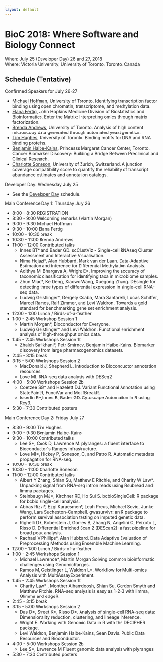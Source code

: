 ```yaml
---
layout: default
---
```

# BioC 2018: Where Software and Biology Connect

When: July 25 (Developer Day) 26 and 27, 2018 <br />
Where: [Victoria University][uvic], University of Toronto, Toronto, Canada

[uvic]: http://www.vicu.utoronto.ca/

## Schedule (Tentative)

Confirmed Speakers for July 26-27

* [Michael Hoffman][5], University of Toronto. Identifying
  transcription factor binding using open chromatin, transcriptome,
  and methylation data.
* [Elana Fertig][3], John Hopkins Medicine Division of Biostatistics
  and Bioinformatics. Enter the Matrix: Interpreting omics through
  matrix factorization.
* [Brenda Andrews][1], University of Toronto.  Analysis of high
  content microscopy data generated through automated yeast genetics.
* [Tim Hughes][6], University of Toronto. Binding motifs for DNA and
  RNA binding proteins.
* [Benjamin Haibe-Kains][2], Princesss Margaret Cancer Center,
  Toronto. Cancer Biomarker Discovery: Building a Bridge Between
  Preclinical and Clinical Research.
* [Charlotte Soneson][4], University of Zurich, Switzerland. A
  junction coverage compatibility score to quantify the reliability of
  transcript abundance estimates and annotation catalogs.

[1]: http://sites.utoronto.ca/andrewslab/
[2]: https://www.pmgenomics.ca/bhklab/
[3]: https://www.rits.onc.jhmi.edu/DBB/members/?members=Faculty&member=efertig1
[4]: https://csoneson.github.io/
[5]: https://hoffmanlab.org/
[6]: http://hugheslab.med.utoronto.ca/

Developer Day: Wednesday July 25

* See the [Developer Day](schedule-developer-day) schedule.
   
Main Conference Day 1: Thursday July 26

* 8:00 - 8:30 REGISTRATION
* 8:30 - 9:00 Welcoming remarks (Martin Morgan)
* 9:00 - 9:30 Michael Hoffman
* 9:30 - 10:00 Elana Fertig
* 10:00 - 10:30 break
* 10:30 - 11:00 Brenda Andrews
* 11:00 - 12:00 Contributed talks
    + Innes BT\* and Bader GD. scClustViz - Single-cell RNAseq Cluster
      Assessment and Interactive Visualisation.
    + Nima Hejazi\*, Alan Hubbard, Mark van der Laan. Data-Adaptive
      Estimation and Inference for Differential Methylation Analysis.
    + Adithya M, Bhargava A, Wright E\*. Improving the accuracy of
      taxonomic classification for identifying taxa in microbiome
      samples.
    + Zhun Miao\*, Ke Deng, Xiaowo Wang, Xuegong Zhang. DEsingle for
      detecting three types of differential expression in single-cell
      RNA-seq data.
    + Ludwig Geistlinger\*, Gergely Csaba, Mara Santarelli, Lucas
      Schiffer, Marcel Ramos, Ralf Zimmer, and Levi Waldron. Towards a
      gold standard for benchmarking gene set enrichment analysis.
* 12:00 - 1:00 Lunch / Birds-of-a-feather
* 1:00 - 2:45 Workshop Session 1
    + Martin Morgan\*, Bioconductor for Everyone.
    + Ludwig Geistlinger\* and Levi Waldron. Functional enrichment
      analysis of high-throughput omics data.
* 1:45 - 2:45 Workshops Session 1b
    + Zhaleh Safikhani\*, Petr Smirnov, Benjamin
      Haibe-Kains. Biomarker discovery from large pharmacogenomics
      datasets.
* 2:45 - 3:15 break
* 3:15 - 5:00 Workshops Session 2
    + MacDonald J, Shepherd L. Introduction to Bioconductor annotation
      resources
    + Love MI. RNA-seq data analysis with DESeq2
* 4:00 - 5:00 Workshops Session 2b
     + Coetzee SG\* and Hazelett DJ. Variant Functional Annotation
       using StatePaintR, FunciVar and MotifBreakR.
     + Isserlin R\*,Innes B, Bader GD. Cytoscape Automation in R using
       Rcy3.
* 5:30 - 7:30 Contributed posters

Main Conference Day 2: Friday July 27

* 8:30 - 9:00 Tim Hughes
* 9:00 - 9:30 Benjamin Haibe-Kains
* 9:30 - 10:00 Contributed talks
    + Lee S\*, Cook D, Lawrence M. plyranges: a fluent interface to
      Bioconductor's Ranges infrastructure.
    + Love MI\*, Hickey P, Soneson, C, and Patro R. Automatic metadata
      propagation for RNA-seq.
* 10:00 - 10:30 break
* 10:30 - 11:00 Charlotte Soneson
* 11:00 - 12:00 Contributed talks
    + Albert Y Zhang, Shian Su, Matthew E Ritchie, and Charity W
      Law\*. Unpacking signal from RNA-seq intron reads using Rsubread
      and limma packages.
    + Steinbaugh MJ\*, Kirchner RD, Ho Sui S. bcbioSingleCell: R
      package for bcbio single-cell analysis.
    + Abbas Rizvi\*, Ezgi Karaesmen\*, Leah Preus, Michael Sovic,
      Junke Wang, Lara Sucheston-Campbell. gwasurvivr: an R package to
      perform survival association testing on imputed genetic data.
    + Righelli D\*, Koberstein J, Gomes B, Zhang N, Angelini C,
      Peixoto L, Risso D. Differential Enriched Scan 2 (DEScan2): a
      fast pipeline for broad peak analysis.
    + Rachael V Phillips\*, Alan Hubbard. Data Adaptive Evaluation of
      Preprocessing Methods using Ensemble Machine Learning.
* 12:00 - 1:00 Lunch / Birds-of-a-feather
* 1:00 - 2:45 Workshops Session 1
     + Michael Lawrence\*, Martin Morgan Solving common bioinformatic
       challenges using GenomicRanges.
     + Ramos M, Geistlinger L, Waldron L\*. Workflow for Multi-omics
       Analysis with MultiAssayExperiment.
* 1:45 - 2:45 Workshops Session 1b
     + Charity Law\* , Monther Alhamdoosh, Shian Su, Gordon Smyth and
       Matthew Ritchie. RNA-seq analysis is easy as 1-2-3 with limma,
       Glimma and edgeR.
* 2:45 - 3:15 break
* 3:15 - 5:00 Workshops Session 2
     + Das D\*, Street K\*, Risso D\*. Analysis of single-cell RNA-seq
       data: Dimensionality reduction, clustering, and lineage
       inference.
     + Wright E. Working with Genomic Data in R with the DECIPHER
       package.
     + Levi Waldron, Benjamin Haibe-Kains, Sean Davis. Public Data
       Resources and Bioconductor.
* 4:00 - 5:00 Workshops Session 2b
     + Lee S\*, Lawrence M Fluent genomic data analysis with plyranges
* 5:30 - 7:30 Contributed posters
